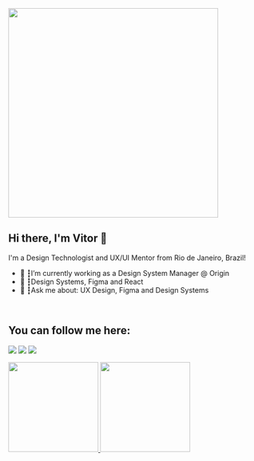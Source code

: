 

<img src="https://media.giphy.com/media/xT9Igzit39ROiRUAtq/giphy.gif" width="420px">

## Hi there, I'm Vitor 👋
I'm a Design Technologist and UX/UI Mentor from Rio de Janeiro, Brazil!

<ul>
  <li>🚀 ┇I’m currently working as a Design System Manager @ Origin </li>
  <li>💙 ┇Design Systems, Figma and React</li>
  <li>💬 ┇Ask me about: UX Design, Figma and Design Systems</li>
</ul>
<br/>

## You can follow me here:

<a href="https://www.linkedin.com/in/vitorcc/"><img src="https://img.shields.io/badge/linkedin-0077B5.svg?style=for-the-badge&logo=linkedin&logoColor=white"></a>
<a href="https://dribbble.com/vtr376"><img src="https://img.shields.io/badge/dribbble-E4405F.svg?style=for-the-badge&logo=dribbble&logoColor=white"></a>
<a href="mailto:hi@vitor.mobi"><img src="https://img.shields.io/badge/e‑mail-D14836.svg?style=for-the-badge&logo=GMail&logoColor=white"></a>

<div align="between">
    <a href="https://github.com/vitorpinho376">
      <img height="180em" src="https://github-readme-stats.vercel.app/api?username=vitorpinho376&theme=light&show_icons=true" />
      <img height="180em" src="https://github-readme-stats.vercel.app/api/top-langs/?username=vitorpinho376&theme=light&show_icons=true&layout=compact"/>
    </a>
 </div>

